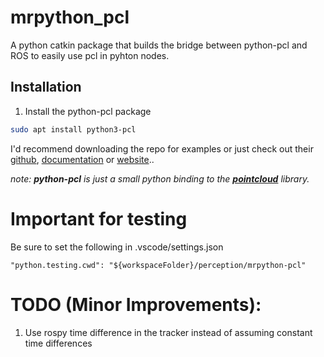 # mrpython_pcl
A python catkin package that builds the bridge between python-pcl and ROS to easily use pcl in pyhton nodes.

## Installation

1. Install the python-pcl package
```bash
sudo apt install python3-pcl
```
I'd recommend downloading the repo for examples or just check out their [github](https://github.com/strawlab/python-pcl), [documentation](https://strawlab.github.io/python-pcl/) or [website](https://python-pcl-fork.readthedocs.io/en/rc_patches4/)..

*_note: **python-pcl** is just a small python binding to the [**pointcloud**](https://pointclouds.org/) library._*

# Important for testing
Be sure to set the following in .vscode/settings.json

```
"python.testing.cwd": "${workspaceFolder}/perception/mrpython-pcl"
```

# TODO (Minor Improvements):
1) Use rospy time difference in the tracker instead of assuming constant time differences
